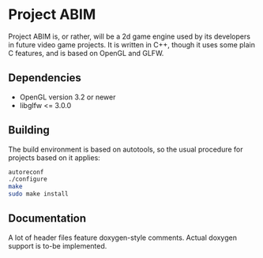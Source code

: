 # Project ABIM
Project ABIM is, or rather, will be a 2d game engine used by its developers in future video game projects. It is written in C++, though it uses some plain C features, and is based on OpenGL and GLFW.

## Dependencies
* OpenGL version 3.2 or newer
* libglfw <= 3.0.0

## Building
The build environment is based on autotools, so the usual procedure for projects based on it applies:
```bash
autoreconf
./configure
make
sudo make install
```

## Documentation
A lot of header files feature doxygen-style comments. Actual doxygen support is to-be implemented.
